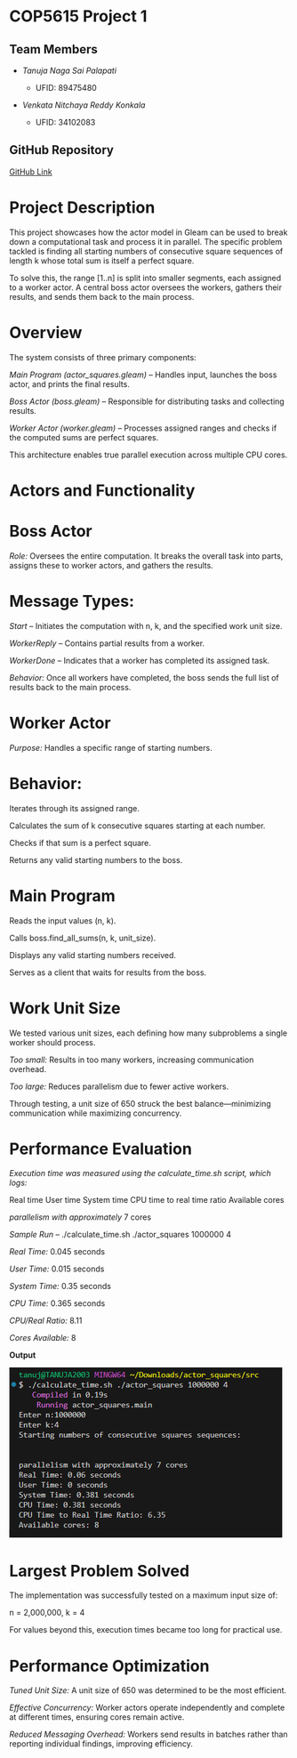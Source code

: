 # COP5615 Project 1

## Team Members

- *Tanuja Naga Sai Palapati*  
  - UFID: 89475480

- *Venkata Nitchaya Reddy Konkala*  
  - UFID: 34102083

## GitHub Repository

[GitHub Link](https://github.com/Nitchaya-Reddy/COP5615-DOSP-Project-1)


# Project Description

This project showcases how the actor model in Gleam can be used to break down a computational task and process it in parallel. The specific problem tackled is finding all starting numbers of consecutive square sequences of length k whose total sum is itself a perfect square.

To solve this, the range [1..n] is split into smaller segments, each assigned to a worker actor. A central boss actor oversees the workers, gathers their results, and sends them back to the main process.

# Overview

The system consists of three primary components:

*Main Program (actor_squares.gleam)* – Handles input, launches the boss actor, and prints the final results.

*Boss Actor (boss.gleam)* – Responsible for distributing tasks and collecting results.

*Worker Actor (worker.gleam)* – Processes assigned ranges and checks if the computed sums are perfect squares.

This architecture enables true parallel execution across multiple CPU cores.

# Actors and Functionality

# Boss Actor

*Role:* Oversees the entire computation. It breaks the overall task into parts, assigns these to worker actors, and gathers the results.

# Message Types:

*Start* – Initiates the computation with n, k, and the specified work unit size.

*WorkerReply* – Contains partial results from a worker.

*WorkerDone* – Indicates that a worker has completed its assigned task.

*Behavior:* Once all workers have completed, the boss sends the full list of results back to the main process.

# Worker Actor

*Purpose:* Handles a specific range of starting numbers.

# Behavior:

Iterates through its assigned range.

Calculates the sum of k consecutive squares starting at each number.

Checks if that sum is a perfect square.

Returns any valid starting numbers to the boss.

# Main Program

Reads the input values (n, k).

Calls boss.find_all_sums(n, k, unit_size).

Displays any valid starting numbers received.

Serves as a client that waits for results from the boss.

# Work Unit Size

We tested various unit sizes, each defining how many subproblems a single worker should process.

*Too small:* Results in too many workers, increasing communication overhead.

*Too large:* Reduces parallelism due to fewer active workers.

Through testing, a unit size of 650 struck the best balance—minimizing communication while maximizing concurrency.

# Performance Evaluation

*Execution time was measured using the calculate_time.sh script, which logs:*

Real time
User time
System time
CPU time to real time ratio
Available cores

*parallelism with approximately* 7 cores

*Sample Run* – ./calculate_time.sh ./actor_squares 1000000 4

*Real Time:* 0.045 seconds

*User Time:* 0.015 seconds

*System Time:* 0.35 seconds

*CPU Time:* 0.365 seconds

*CPU/Real Ratio:* 8.11

*Cores Available:* 8

**Output** 

![output for n=1000000 k=4](./example.png)

# Largest Problem Solved

The implementation was successfully tested on a maximum input size of:

n = 2,000,000, k = 4

For values beyond this, execution times became too long for practical use.

# Performance Optimization

*Tuned Unit Size:* A unit size of 650 was determined to be the most efficient.

*Effective Concurrency:* Worker actors operate independently and complete at different times, ensuring cores remain active.

*Reduced Messaging Overhead:* Workers send results in batches rather than reporting individual findings, improving efficiency.
